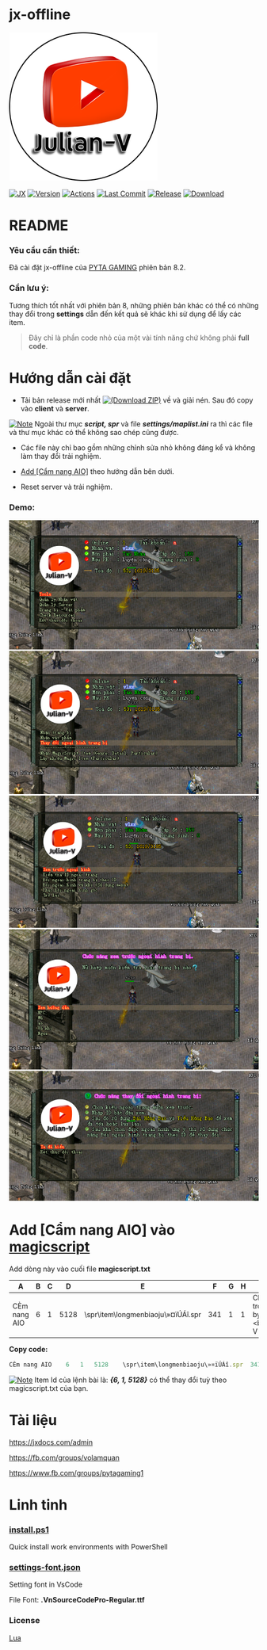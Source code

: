 # jx-offline

[![Julian-V](docs/Julian-V.png)](https://youtube.com/julianv "Julian-V")

[![JX](https://badgen.net/badge/JX-Offline/Linux/cyan?icon=git)](/) [![Version](https://badgen.net/badge/Version/8.2/purple?icon=packagephobia)](#jx-offline) [![Actions](https://github.com/julianv22/jx-offline/actions/workflows/main.yml/badge.svg?event=push)](https://github.com/julianv22/jx-offline/actions/workflows/main.yml) [![Last Commit](https://img.shields.io/github/last-commit/julianv22/jx-offline)](https://github.com/julianv22/jx-offline/commits/main) [![Release](https://img.shields.io/github/v/release/julianv22/jx-offline)](https://github.com/julianv22/jx-offline/releases) [![Download](https://img.shields.io/github/downloads/julianv22/jx-offline/total)](#)

# README 

### Yêu cầu cần thiết:

Đã cài đặt jx-offline của [PYTA GAMING](https://www.youtube.com/watch?v=do5mFT4M3wc) phiên bản 8.2.

### Cần lưu ý:

Tương thích tốt nhất với phiên bản 8, những phiên bản khác có thể có những thay đổi trong **settings** dẫn đến kết quả sẽ khác khi sử dụng để lấy các item.

> Đây chỉ là phần code nhỏ của một vài tính năng chứ không phải **full code**.

# Hướng dẫn cài đặt

+ Tải bản release mới nhất [![(Download ZIP)](https://badgen.net/badge/Download/ZIP?icon=bitcoin-lightning)](https://github.com/julianv22/jx-offline/archive/refs/heads/main.zip) về và giải nén. Sau đó copy vào **client** và **server**.

[![Note](https://badgen.net/badge/color/L%C6%B0u%20%C3%BD/red?label=)](#) Ngoài thư mục ***script, spr*** và file ***settings/maplist.ini*** ra thì các file và thư mục khác có thể không sao chép cũng được.

+ Các file này chỉ bao gồm những chỉnh sửa nhỏ không đáng kể và không làm thay đổi trải nghiệm.

+ [Add [Cẩm nang AIO]](#add-c%E1%BA%A9m-nang-aio-v%C3%A0o-magicscript) theo hướng dẫn bên dưới.

+ Reset server và trải nghiệm.

### Demo:

![Example 1](docs/ex1.png "Demo 1")
![Example 3](docs/ex2.png "Demo 2")
![Example 2](docs/ex3.png "Demo 3")
![Example 4](docs/ex4.png "Demo 4")
![Example 5](docs/ex5.png "Demo 5")

# Add [Cẩm nang AIO] vào [magicscript](client/settings/item/004/magicscript.txt)

Add dòng này vào cuối file **magicscript.txt**

| A | B | C | D | E | F | G | H | I | J | K | L | M | N | O | P | Q | R | S | T | U | V | W | X | Y | Z | AA | AB | AC | AD |
| - | - | - | - | - | - | - | - | - | - | - | - | - | - | - | - | - | - | - | - | - | - | - | - | - | - | - | - | - | -|
| CÈm nang AIO | 6 | 1 | 5128 | \spr\item\longmenbiaoju\»¤ïÚÁî.spr | 341 | 1 | 1 | CÈm nang tÊt c¶ trong mét. Writen by <bclr=blue>Julian-V<bclr> |  | 0 | 1 | 0 | \script\global\gm\julianv\main.lua | 0 | 1 | 1 | 0 | 1 |  | 0 | 0 | 0 | 0 | 0 | 0 | 0 | 0 | 0 | 0 |

**Copy code:**
```js	
CÈm nang AIO	6	1	5128	\spr\item\longmenbiaoju\»¤ïÚÁî.spr	341	1	1	CÈm nang tÊt c¶ trong mét. Writen by <bclr=blue>Julian-V<bclr>		0	1	0	\script\global\gm\julianv\main.lua	0	1	1	0	1		0	0	0	0	0	0	0	0	0	0
```

[![Note](https://badgen.net/badge/color/L%C6%B0u%20%C3%BD/red?label=)](#) Item Id của lệnh bài là: ***{6,	1,	5128}*** có thể thay đổi tuỳ theo magicscript.txt của bạn.

# Tài liệu

https://jxdocs.com/admin

https://fb.com/groups/volamquan

https://www.fb.com/groups/pytagaming1

# Linh tinh

### [install.ps1](install.ps1)

Quick install work environments with PowerShell

### [settings-font.json](settings-font.json)

Setting font in VsCode

File Font: **.VnSourceCodePro-Regular.ttf**

### License
[Lua](https://www.lua.org/license.html)
